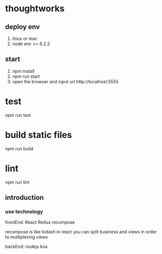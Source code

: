 # thoughtworks

## deploy env

1. linux or mac
2. node env >= 6.2.2

## start

1. npm install
2. npm run start
3. open the browser and input url http://localhost:5555

# test

npm run test

# build static files
npm run build

# lint
npm run lint


## introduction

### use technology

frontEnd: React Redux recompose

recompose is like lodash in react you can split business and views in order to multiplexing views

backEnd: nodejs koa
